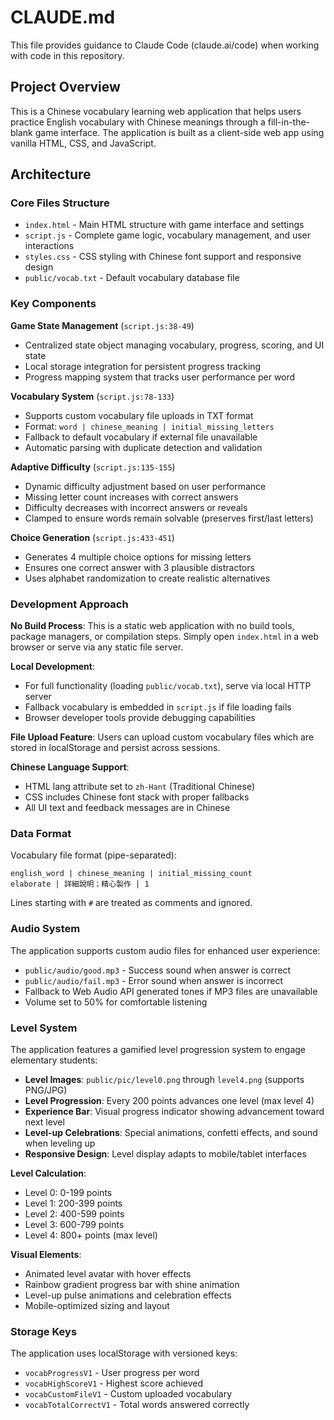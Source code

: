 # CLAUDE.md

This file provides guidance to Claude Code (claude.ai/code) when working with code in this repository.

## Project Overview

This is a Chinese vocabulary learning web application that helps users practice English vocabulary with Chinese meanings through a fill-in-the-blank game interface. The application is built as a client-side web app using vanilla HTML, CSS, and JavaScript.

## Architecture

### Core Files Structure
- `index.html` - Main HTML structure with game interface and settings
- `script.js` - Complete game logic, vocabulary management, and user interactions
- `styles.css` - CSS styling with Chinese font support and responsive design
- `public/vocab.txt` - Default vocabulary database file

### Key Components

**Game State Management** (`script.js:38-49`)
- Centralized state object managing vocabulary, progress, scoring, and UI state
- Local storage integration for persistent progress tracking
- Progress mapping system that tracks user performance per word

**Vocabulary System** (`script.js:78-133`)
- Supports custom vocabulary file uploads in TXT format
- Format: `word | chinese_meaning | initial_missing_letters`
- Fallback to default vocabulary if external file unavailable
- Automatic parsing with duplicate detection and validation

**Adaptive Difficulty** (`script.js:135-155`)
- Dynamic difficulty adjustment based on user performance
- Missing letter count increases with correct answers
- Difficulty decreases with incorrect answers or reveals
- Clamped to ensure words remain solvable (preserves first/last letters)

**Choice Generation** (`script.js:433-451`)
- Generates 4 multiple choice options for missing letters
- Ensures one correct answer with 3 plausible distractors
- Uses alphabet randomization to create realistic alternatives

### Development Approach

**No Build Process**: This is a static web application with no build tools, package managers, or compilation steps. Simply open `index.html` in a web browser or serve via any static file server.

**Local Development**: 
- For full functionality (loading `public/vocab.txt`), serve via local HTTP server
- Fallback vocabulary is embedded in `script.js` if file loading fails
- Browser developer tools provide debugging capabilities

**File Upload Feature**: Users can upload custom vocabulary files which are stored in localStorage and persist across sessions.

**Chinese Language Support**: 
- HTML lang attribute set to `zh-Hant` (Traditional Chinese)
- CSS includes Chinese font stack with proper fallbacks
- All UI text and feedback messages are in Chinese

### Data Format

Vocabulary file format (pipe-separated):
```
english_word | chinese_meaning | initial_missing_count
elaborate | 詳細說明；精心製作 | 1
```

Lines starting with `#` are treated as comments and ignored.

### Audio System

The application supports custom audio files for enhanced user experience:
- `public/audio/good.mp3` - Success sound when answer is correct
- `public/audio/fail.mp3` - Error sound when answer is incorrect
- Fallback to Web Audio API generated tones if MP3 files are unavailable
- Volume set to 50% for comfortable listening

### Level System

The application features a gamified level progression system to engage elementary students:
- **Level Images**: `public/pic/level0.png` through `level4.png` (supports PNG/JPG)
- **Level Progression**: Every 200 points advances one level (max level 4)
- **Experience Bar**: Visual progress indicator showing advancement toward next level
- **Level-up Celebrations**: Special animations, confetti effects, and sound when leveling up
- **Responsive Design**: Level display adapts to mobile/tablet interfaces

**Level Calculation**:
- Level 0: 0-199 points
- Level 1: 200-399 points  
- Level 2: 400-599 points
- Level 3: 600-799 points
- Level 4: 800+ points (max level)

**Visual Elements**:
- Animated level avatar with hover effects
- Rainbow gradient progress bar with shine animation
- Level-up pulse animations and celebration effects
- Mobile-optimized sizing and layout

### Storage Keys

The application uses localStorage with versioned keys:
- `vocabProgressV1` - User progress per word
- `vocabHighScoreV1` - Highest score achieved  
- `vocabCustomFileV1` - Custom uploaded vocabulary
- `vocabTotalCorrectV1` - Total words answered correctly